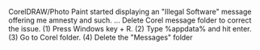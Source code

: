 CorelDRAW/Photo Paint started displaying an "Illegal Software" message offering me amnesty and such.
...
<quote>Delete Corel message folder to correct the issue.
(1) Press Windows key + R.
(2) Type %appdata% and hit enter.
(3) Go to Corel folder.
(4) Delete the "Messages" folder
